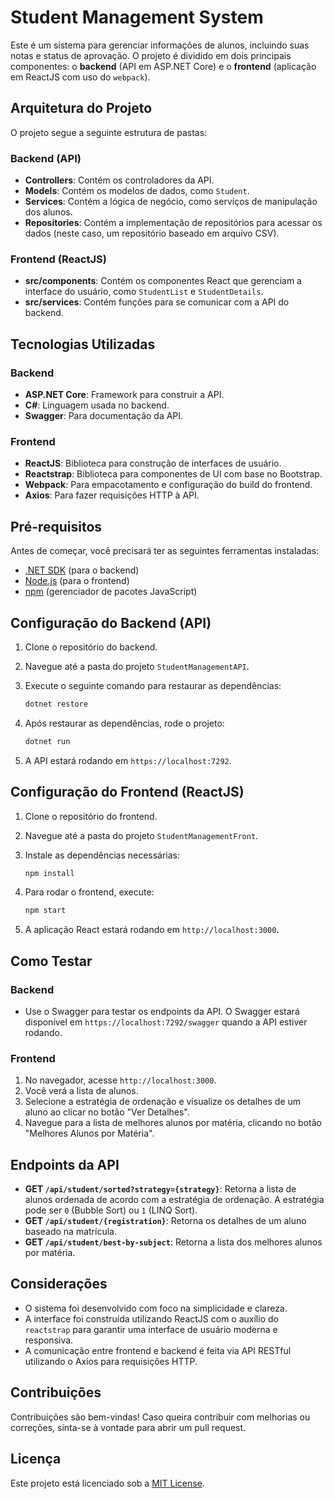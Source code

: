 # Student Management System

Este é um sistema para gerenciar informações de alunos, incluindo suas notas e status de aprovação. O projeto é dividido em dois principais componentes: o **backend** (API em ASP.NET Core) e o **frontend** (aplicação em ReactJS com uso do `webpack`).

## Arquitetura do Projeto

O projeto segue a seguinte estrutura de pastas:

### Backend (API)

- **Controllers**: Contém os controladores da API.
- **Models**: Contém os modelos de dados, como `Student`.
- **Services**: Contém a lógica de negócio, como serviços de manipulação dos alunos.
- **Repositories**: Contém a implementação de repositórios para acessar os dados (neste caso, um repositório baseado em arquivo CSV).
  
### Frontend (ReactJS)

- **src/components**: Contém os componentes React que gerenciam a interface do usuário, como `StudentList` e `StudentDetails`.
- **src/services**: Contém funções para se comunicar com a API do backend.

## Tecnologias Utilizadas

### Backend
- **ASP.NET Core**: Framework para construir a API.
- **C#**: Linguagem usada no backend.
- **Swagger**: Para documentação da API.

### Frontend
- **ReactJS**: Biblioteca para construção de interfaces de usuário.
- **Reactstrap**: Biblioteca para componentes de UI com base no Bootstrap.
- **Webpack**: Para empacotamento e configuração do build do frontend.
- **Axios**: Para fazer requisições HTTP à API.

## Pré-requisitos

Antes de começar, você precisará ter as seguintes ferramentas instaladas:

- [.NET SDK](https://dotnet.microsoft.com/download) (para o backend)
- [Node.js](https://nodejs.org/) (para o frontend)
- [npm](https://www.npmjs.com/) (gerenciador de pacotes JavaScript)
  
## Configuração do Backend (API)

1. Clone o repositório do backend.
2. Navegue até a pasta do projeto `StudentManagementAPI`.
3. Execute o seguinte comando para restaurar as dependências:

    ```bash
    dotnet restore
    ```

4. Após restaurar as dependências, rode o projeto:

    ```bash
    dotnet run
    ```

5. A API estará rodando em `https://localhost:7292`.

## Configuração do Frontend (ReactJS)

1. Clone o repositório do frontend.
2. Navegue até a pasta do projeto `StudentManagementFront`.
3. Instale as dependências necessárias:

    ```bash
    npm install
    ```

4. Para rodar o frontend, execute:

    ```bash
    npm start
    ```

5. A aplicação React estará rodando em `http://localhost:3000`.

## Como Testar

### Backend
- Use o Swagger para testar os endpoints da API. O Swagger estará disponível em `https://localhost:7292/swagger` quando a API estiver rodando.

### Frontend
1. No navegador, acesse `http://localhost:3000`.
2. Você verá a lista de alunos.
3. Selecione a estratégia de ordenação e visualize os detalhes de um aluno ao clicar no botão "Ver Detalhes".
4. Navegue para a lista de melhores alunos por matéria, clicando no botão "Melhores Alunos por Matéria".

## Endpoints da API

- **GET `/api/student/sorted?strategy={strategy}`**: Retorna a lista de alunos ordenada de acordo com a estratégia de ordenação. A estratégia pode ser `0` (Bubble Sort) ou `1` (LINQ Sort).
- **GET `/api/student/{registration}`**: Retorna os detalhes de um aluno baseado na matrícula.
- **GET `/api/student/best-by-subject`**: Retorna a lista dos melhores alunos por matéria.

## Considerações

- O sistema foi desenvolvido com foco na simplicidade e clareza.
- A interface foi construída utilizando ReactJS com o auxílio do `reactstrap` para garantir uma interface de usuário moderna e responsiva.
- A comunicação entre frontend e backend é feita via API RESTful utilizando o Axios para requisições HTTP.

## Contribuições

Contribuições são bem-vindas! Caso queira contribuir com melhorias ou correções, sinta-se à vontade para abrir um pull request.

## Licença

Este projeto está licenciado sob a [MIT License](LICENSE).
